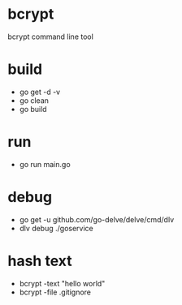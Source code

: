 # bcrypt
bcrypt command line tool

# build
* go get -d -v
* go clean
* go build

# run
* go run main.go

# debug
* go get -u github.com/go-delve/delve/cmd/dlv
* dlv debug ./goservice

# hash text
* bcrypt -text "hello world"
* bcrypt -file .gitignore